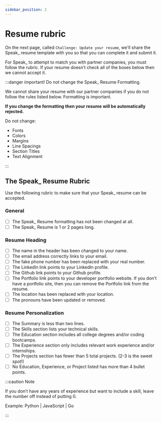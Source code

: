 ```yaml
---
sidebar_position: 2
---
```


# Resume rubric

On the next page, called `Challenge: Update your resume`, we'll share the Speak\_ resume template with you so that you can complete it and submit it.

For Speak\_ to attempt to match you with partner companies, you must follow the rubric. If your resume doesn’t check all of the boxes below then we cannot accept it.

:::danger important! Do not change the Speak\_ Resume Formatting.

We cannot share your resume with our partner companies if you do not follow the rules listed below. Formatting is important.

**If you change the formatting then your resume will be automatically rejected.**

Do not change:

- Fonts
- Colors
- Margins
- Line Spacings
- Section Titles
- Text Alignment

:::

## The Speak\_ Resume Rubric

Use the following rubric to make sure that your Speak\_ resume can be accepted.

### General

- [ ] The Speak\_ Resume formatting has not been changed at all.
- [ ] The Speak\_ Resume is 1 or 2 pages long.

### Resume Heading

- [ ] The name in the header has been changed to your name.
- [ ] The email address correctly links to your email.
- [ ] The fake phone number has been replaced with your real number.
- [ ] The LinkedIn link points to your LinkedIn profile.
- [ ] The Github link points to your Github profile.
- [ ] The Portfolio link points to your developer portfolio website. If you don’t have a portfolio site, then you can remove the Portfolio link from the resume.
- [ ] The location has been replaced with your location.
- [ ] The pronouns have been updated or removed.

### Resume Personalization

- [ ] The Summary is less than two lines.
- [ ] The Skills section lists your technical skills.
- [ ] The Education section includes all college degrees and/or coding bootcamps.
- [ ] The Experience section only includes relevant work experience and/or internships.
- [ ] The Projects section has fewer than 5 total projects. (2-3 is the sweet spot!)
- [ ] No Education, Experience, or Project listed has more than 4 bullet points.

:::caution Note

If you don’t have any years of experience but want to include a skill, leave the number off instead of putting 0.

Example: Python | JavaScript | Go

:::
